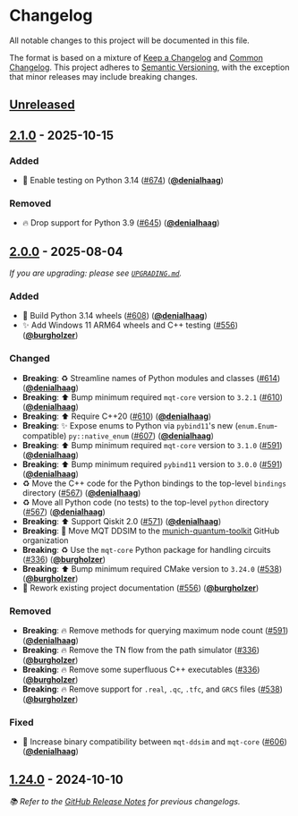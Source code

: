 <!-- Entries in each category are sorted by merge time, with the latest PRs appearing first. -->

# Changelog

All notable changes to this project will be documented in this file.

The format is based on a mixture of [Keep a Changelog] and [Common Changelog].
This project adheres to [Semantic Versioning], with the exception that minor releases may include breaking changes.

## [Unreleased]

## [2.1.0] - 2025-10-15

### Added

- 👷 Enable testing on Python 3.14 ([#674]) ([**@denialhaag**])

### Removed

- 🔥 Drop support for Python 3.9 ([#645]) ([**@denialhaag**])

## [2.0.0] - 2025-08-04

_If you are upgrading: please see [`UPGRADING.md`](UPGRADING.md#200)._

### Added

- 🐍 Build Python 3.14 wheels ([#608]) ([**@denialhaag**])
- ✨ Add Windows 11 ARM64 wheels and C++ testing ([#556]) ([**@burgholzer**])

### Changed

- **Breaking**: ♻️ Streamline names of Python modules and classes ([#614]) ([**@denialhaag**])
- **Breaking**: ⬆️ Bump minimum required `mqt-core` version to `3.2.1` ([#610]) ([**@denialhaag**])
- **Breaking**: ⬆️ Require C++20 ([#610]) ([**@denialhaag**])
- **Breaking**: ✨ Expose enums to Python via `pybind11`'s new (`enum.Enum`-compatible) `py::native_enum` ([#607]) ([**@denialhaag**])
- **Breaking**: ⬆️ Bump minimum required `mqt-core` version to `3.1.0` ([#591]) ([**@denialhaag**])
- **Breaking**: ⬆️ Bump minimum required `pybind11` version to `3.0.0` ([#591]) ([**@denialhaag**])
- ♻️ Move the C++ code for the Python bindings to the top-level `bindings` directory ([#567]) ([**@denialhaag**])
- ♻️ Move all Python code (no tests) to the top-level `python` directory ([#567]) ([**@denialhaag**])
- **Breaking**: ⬆️ Support Qiskit 2.0 ([#571]) ([**@denialhaag**])
- **Breaking**: 🚚 Move MQT DDSIM to the [munich-quantum-toolkit] GitHub organization
- **Breaking**: ♻️ Use the `mqt-core` Python package for handling circuits ([#336]) ([**@burgholzer**])
- **Breaking**: ⬆️ Bump minimum required CMake version to `3.24.0` ([#538]) ([**@burgholzer**])
- 📝 Rework existing project documentation ([#556]) ([**@burgholzer**])

### Removed

- **Breaking**: 🔥 Remove methods for querying maximum node count ([#591]) ([**@denialhaag**])
- **Breaking**: 🔥 Remove the TN flow from the path simulator ([#336]) ([**@burgholzer**])
- **Breaking**: 🔥 Remove some superfluous C++ executables ([#336]) ([**@burgholzer**])
- **Breaking**: 🔥 Remove support for `.real`, `.qc`, `.tfc`, and `GRCS` files ([#538]) ([**@burgholzer**])

### Fixed

- 🚸 Increase binary compatibility between `mqt-ddsim` and `mqt-core` ([#606]) ([**@denialhaag**])

## [1.24.0] - 2024-10-10

_📚 Refer to the [GitHub Release Notes] for previous changelogs._

<!-- Version links -->

[unreleased]: https://github.com/munich-quantum-toolkit/ddsim/compare/v2.1.0...HEAD
[2.1.0]: https://github.com/munich-quantum-toolkit/ddsim/releases/tag/v2.1.0
[2.0.0]: https://github.com/munich-quantum-toolkit/ddsim/releases/tag/v2.0.0
[1.24.0]: https://github.com/munich-quantum-toolkit/ddsim/releases/tag/v1.24.0

<!-- PR links -->

[#674]: https://github.com/munich-quantum-toolkit/ddsim/pull/674
[#645]: https://github.com/munich-quantum-toolkit/ddsim/pull/645
[#640]: https://github.com/munich-quantum-toolkit/ddsim/pull/640
[#614]: https://github.com/munich-quantum-toolkit/ddsim/pull/614
[#610]: https://github.com/munich-quantum-toolkit/ddsim/pull/610
[#608]: https://github.com/munich-quantum-toolkit/ddsim/pull/608
[#607]: https://github.com/munich-quantum-toolkit/ddsim/pull/607
[#606]: https://github.com/munich-quantum-toolkit/ddsim/pull/606
[#591]: https://github.com/munich-quantum-toolkit/ddsim/pull/591
[#571]: https://github.com/munich-quantum-toolkit/ddsim/pull/571
[#567]: https://github.com/munich-quantum-toolkit/ddsim/pull/567
[#556]: https://github.com/munich-quantum-toolkit/ddsim/pull/556
[#538]: https://github.com/munich-quantum-toolkit/ddsim/pull/538
[#336]: https://github.com/munich-quantum-toolkit/ddsim/pull/336

<!-- Contributor -->

[**@burgholzer**]: https://github.com/burgholzer
[**@denialhaag**]: https://github.com/denialhaag

<!-- General links -->

[Keep a Changelog]: https://keepachangelog.com/en/1.1.0/
[Common Changelog]: https://common-changelog.org
[Semantic Versioning]: https://semver.org/spec/v2.0.0.html
[GitHub Release Notes]: https://github.com/munich-quantum-toolkit/ddsim/releases
[munich-quantum-toolkit]: https://github.com/munich-quantum-toolkit
